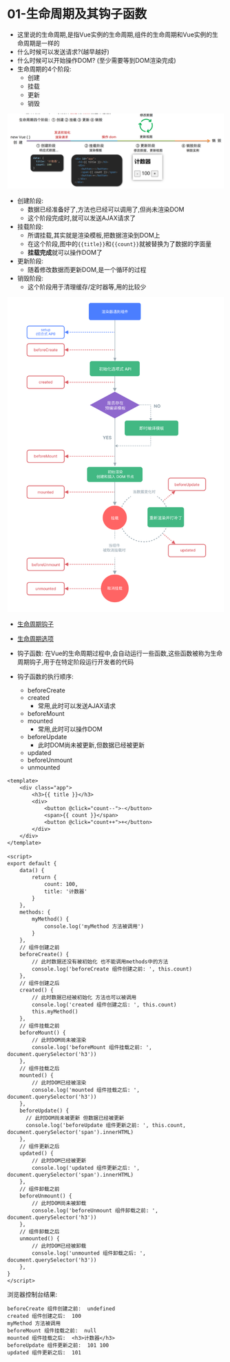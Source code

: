 # 01-生命周期及其钩子函数

- 这里说的生命周期,是指Vue实例的生命周期,组件的生命周期和Vue实例的生命周期是一样的
- 什么时候可以发送请求?(越早越好)
- 什么时候可以开始操作DOM? (至少需要等到DOM渲染完成)
- 生命周期的4个阶段:
  - 创建
  - 挂载
  - 更新
  - 销毁

![生命周期阶段](./img/生命周期阶段.png)

- 创建阶段:
  - 数据已经准备好了,方法也已经可以调用了,但尚未渲染DOM
  - 这个阶段完成时,就可以发送AJAX请求了
- 挂载阶段:
  - 所谓挂载,其实就是渲染模板,把数据渲染到DOM上
  - 在这个阶段,图中的`{{title}}`和`{{count}}`就被替换为了数据的字面量
  - **挂载完成**就可以操作DOM了
- 更新阶段:
  - 随着修改数据而更新DOM,是一个循环的过程
- 销毁阶段:
  - 这个阶段用于清理缓存/定时器等,用的比较少

![完整生命周期示意图](./img/完整生命周期示意图.png)

- [生命周期钩子](https://cn.vuejs.org/guide/essentials/lifecycle)
- [生命周期选项](https://cn.vuejs.org/api/options-lifecycle.html#options-lifecycle)

- 钩子函数: 在Vue的生命周期过程中,会自动运行一些函数,这些函数被称为生命周期钩子,用于在特定阶段运行开发者的代码
- 钩子函数的执行顺序:
  - beforeCreate
  - created
    - 常用,此时可以发送AJAX请求
  - beforeMount
  - mounted
    - 常用,此时可以操作DOM
  - beforeUpdate
    - 此时DOM尚未被更新,但数据已经被更新
  - updated
  - beforeUnmount
  - unmounted

```vue
<template>
    <div class="app">
        <h3>{{ title }}</h3>
        <div>
            <button @click="count--">-</button>
            <span>{{ count }}</span>
            <button @click="count++">+</button>
        </div>
    </div>
</template>

<script>
export default {
    data() {
        return {
            count: 100,
            title: '计数器'
        }
    },
    methods: {
        myMethod() {
            console.log('myMethod 方法被调用')
        }
    },
    // 组件创建之前
    beforeCreate() {
        // 此时数据还没有被初始化 也不能调用methods中的方法
        console.log('beforeCreate 组件创建之前: ', this.count)
    },
    // 组件创建之后
    created() {
        // 此时数据已经被初始化 方法也可以被调用
        console.log('created 组件创建之后: ', this.count)
        this.myMethod()
    },
    // 组件挂载之前
    beforeMount() {
        // 此时DOM尚未被渲染
        console.log('beforeMount 组件挂载之前: ', document.querySelector('h3'))
    },
    // 组件挂载之后
    mounted() {
        // 此时DOM已经被渲染
        console.log('mounted 组件挂载之后: ', document.querySelector('h3'))
    },
    beforeUpdate() {
      // 此时DOM尚未被更新 但数据已经被更新
      console.log('beforeUpdate 组件更新之前: ', this.count, document.querySelector('span').innerHTML)
    },
    // 组件更新之后
    updated() {
        // 此时DOM已经被更新
        console.log('updated 组件更新之后: ', document.querySelector('span').innerHTML)
    },
    // 组件卸载之前
    beforeUnmount() {
        // 此时DOM尚未被卸载
        console.log('beforeUnmount 组件卸载之前: ', document.querySelector('h3'))
    },
    // 组件卸载之后
    unmounted() {
        // 此时DOM已经被卸载
        console.log('unmounted 组件卸载之后: ', document.querySelector('h3'))
    },
}
</script>
```

浏览器控制台结果:

```
beforeCreate 组件创建之前:  undefined
created 组件创建之后:  100
myMethod 方法被调用
beforeMount 组件挂载之前:  null
mounted 组件挂载之后:  <h3>计数器</h3>
beforeUpdate 组件更新之前:  101 100
updated 组件更新之后:  101
```